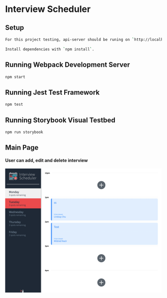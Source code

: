 # Interview Scheduler

## Setup

```sh
For this project testing, api-server should be runing on `http://localhost:8001`
```

```sh
Install dependencies with `npm install`.
```

## Running Webpack Development Server

```sh
npm start
```

## Running Jest Test Framework

```sh
npm test
```

## Running Storybook Visual Testbed

```sh
npm run storybook
```

## Main Page
#### User can add, edit and delete interview
![Main page](https://github.com/bopepsi/scheduler/blob/master/docs/Appointment-main.png?raw=true)
